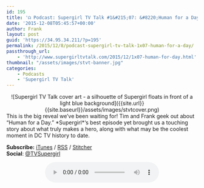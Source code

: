 ```yaml
---
id: 195
title: '☊ Podcast: Supergirl TV Talk #1&#215;07: &#8220;Human for a Day&#8221;'
date: '2015-12-08T05:45:57+00:00'
author: Frank
layout: post
guid: 'https://34.95.34.211/?p=195'
permalink: /2015/12/8/podcast-supergirl-tv-talk-1x07-human-for-a-day/
passthrough_url:
    - 'http://www.supergirltvtalk.com/2015/12/1x07-human-for-day.html'
thumbnail: "/assets/images/stvt-banner.jpg"
categories:
    - Podcasts
    - 'Supergirl TV Talk'
---
```


<div markdown="1" style="text-align: center;">
![Supergirl TV Talk cover art - a silhouette of Supergirl floats in front of a light blue background]({{site.url}}{{site.baseurl}}/assets/images/stvtcover.png)
</div>
This is the big reveal we’ve been waiting for! Tim and Frank geek out about “Human for a Day.” *Supergirl*‘s best episode yet brought us a touching story about what truly makes a hero, along with what may be the coolest moment in DC TV history to date.

**Subscribe:** [iTunes](https://itunes.apple.com/us/podcast/supergirl-tv-talk/id961461785)<span style="font-size:14px"> / </span>[RSS](http://feeds.feedburner.com/supergirltvtalk)<span style="font-size:14px"> / </span>[Stitcher](http://www.stitcher.com/podcast/beer-with-geeks/supergirl-tv-talk?refid=stpr)  
**Social**<span style="font-size:14px">: </span>[@TVSupergirl](https://twitter.com/TVSupergirl)

<div markdown="1" style="text-align: center;">
<audio controls>
  <source src="http://www.podtrac.com/pts/redirect.mp3/archive.org/download/STVT1x07/STVT1x07.mp3" type="audio/mpeg">
  Your browser does not support the audio element.
</audio>
</div>